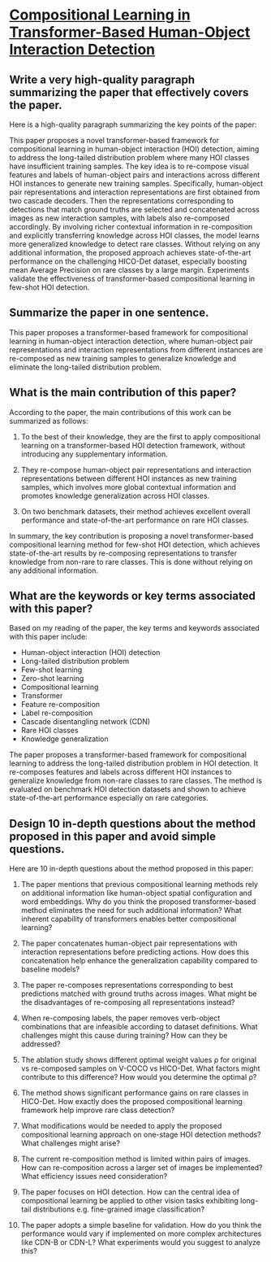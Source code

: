 # [Compositional Learning in Transformer-Based Human-Object Interaction   Detection](https://arxiv.org/abs/2308.05961)

## Write a very high-quality paragraph summarizing the paper that effectively covers the paper.

 Here is a high-quality paragraph summarizing the key points of the paper:

This paper proposes a novel transformer-based framework for compositional learning in human-object interaction (HOI) detection, aiming to address the long-tailed distribution problem where many HOI classes have insufficient training samples. The key idea is to re-compose visual features and labels of human-object pairs and interactions across different HOI instances to generate new training samples. Specifically, human-object pair representations and interaction representations are first obtained from two cascade decoders. Then the representations corresponding to detections that match ground truths are selected and concatenated across images as new interaction samples, with labels also re-composed accordingly. By involving richer contextual information in re-composition and explicitly transferring knowledge across HOI classes, the model learns more generalized knowledge to detect rare classes. Without relying on any additional information, the proposed approach achieves state-of-the-art performance on the challenging HICO-Det dataset, especially boosting mean Average Precision on rare classes by a large margin. Experiments validate the effectiveness of transformer-based compositional learning in few-shot HOI detection.


## Summarize the paper in one sentence.

 This paper proposes a transformer-based framework for compositional learning in human-object interaction detection, where human-object pair representations and interaction representations from different instances are re-composed as new training samples to generalize knowledge and eliminate the long-tailed distribution problem.


## What is the main contribution of this paper?

 According to the paper, the main contributions of this work can be summarized as follows:

1. To the best of their knowledge, they are the first to apply compositional learning on a transformer-based HOI detection framework, without introducing any supplementary information.

2. They re-compose human-object pair representations and interaction representations between different HOI instances as new training samples, which involves more global contextual information and promotes knowledge generalization across HOI classes. 

3. On two benchmark datasets, their method achieves excellent overall performance and state-of-the-art performance on rare HOI classes.

In summary, the key contribution is proposing a novel transformer-based compositional learning method for few-shot HOI detection, which achieves state-of-the-art results by re-composing representations to transfer knowledge from non-rare to rare classes. This is done without relying on any additional information.


## What are the keywords or key terms associated with this paper?

 Based on my reading of the paper, the key terms and keywords associated with this paper include:

- Human-object interaction (HOI) detection
- Long-tailed distribution problem
- Few-shot learning
- Zero-shot learning  
- Compositional learning
- Transformer
- Feature re-composition
- Label re-composition
- Cascade disentangling network (CDN)
- Rare HOI classes
- Knowledge generalization

The paper proposes a transformer-based framework for compositional learning to address the long-tailed distribution problem in HOI detection. It re-composes features and labels across different HOI instances to generalize knowledge from non-rare classes to rare classes. The method is evaluated on benchmark HOI detection datasets and shown to achieve state-of-the-art performance especially on rare categories.


## Design 10 in-depth questions about the method proposed in this paper and avoid simple questions.

 Here are 10 in-depth questions about the method proposed in this paper:

1. The paper mentions that previous compositional learning methods rely on additional information like human-object spatial configuration and word embeddings. Why do you think the proposed transformer-based method eliminates the need for such additional information? What inherent capability of transformers enables better compositional learning?

2. The paper concatenates human-object pair representations with interaction representations before predicting actions. How does this concatenation help enhance the generalization capability compared to baseline models?

3. The paper re-composes representations corresponding to best predictions matched with ground truths across images. What might be the disadvantages of re-composing all representations instead?

4. When re-composing labels, the paper removes verb-object combinations that are infeasible according to dataset definitions. What challenges might this cause during training? How can they be addressed?  

5. The ablation study shows different optimal weight values ρ for original vs re-composed samples on V-COCO vs HICO-Det. What factors might contribute to this difference? How would you determine the optimal ρ?

6. The method shows significant performance gains on rare classes in HICO-Det. How exactly does the proposed compositional learning framework help improve rare class detection?

7. What modifications would be needed to apply the proposed compositional learning approach on one-stage HOI detection methods? What challenges might arise?

8. The current re-composition method is limited within pairs of images. How can re-composition across a larger set of images be implemented? What efficiency issues need consideration?

9. The paper focuses on HOI detection. How can the central idea of compositional learning be applied to other vision tasks exhibiting long-tail distributions e.g. fine-grained image classification?

10. The paper adopts a simple baseline for validation. How do you think the performance would vary if implemented on more complex architectures like CDN-B or CDN-L? What experiments would you suggest to analyze this?
